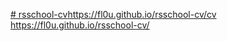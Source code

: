 [# rsschool-cv](https://fl0u.github.io/rsschool-cv/cv)https://fl0u.github.io/rsschool-cv/cv
https://fl0u.github.io/rsschool-cv/
